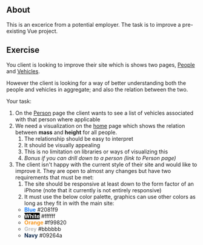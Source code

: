 ## About

This is an excerice from a potential employer. The task is to improve a pre-existing Vue project.

## Exercise

You client is looking to improve their site which is shows two pages, <a href="/people">People</a>  and <a href="/vehicles">Vehicles</a>.

However the client is looking for a way of better understanding both the people and vehicles in aggregate; and also the relation between the two.

Your task:
1. On the <a href="/people/1">Person</a> page the client wants to see a list of vehicles associated with that person where applicable
2. We need a visualization on the <a href="">home</a> page which shows the relation between **mass** and **height** for all people.
    1. The relationship should be easy to interpret
    2. It should be visually appealing
    3. This is no limitation on libraries or ways of visualizing this
    4. *Bonus if you can drill down to a person (link to Person page)*
3. The client isn't happy with the current style of their site and would like to improve it. They are open to almost any changes but have two requirements that must be met:
    1. The site should be responsive at least down to the form factor of an iPhone (note that it currently is not entirely responsive)
    2. It must use the below color palette, graphics can use other colors as long as they fit in with the main site:
      * <span style="font-weight:700; color:#2081f9">Blue</span> #2081f9
      * <span style="font-weight:700; color:#ffffff; background:#000">White</span> #ffffff
      * <span style="font-weight:700; color:#f99820">Orange </span> #f99820
      * <span style="font-weight:700; color:#bbbbbb">Grey</span> #bbbbbb
      * <span style="font-weight:700; color:#09264a">Navy</span> #09264a
